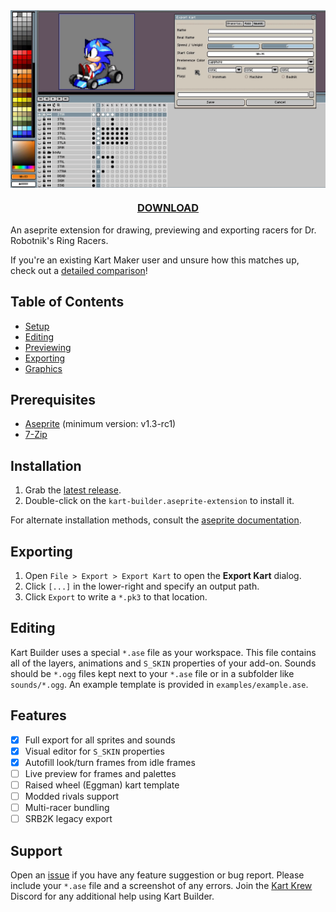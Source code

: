 <img src="screenshots/overview.gif" align="center">
<h3 align="center">
	<a href="https://github.com/DragonDePlatino/Kart-Builder/releases/latest/download/kart-builder.zip">DOWNLOAD</a>
</h3>

An aseprite extension for drawing, previewing and exporting racers for Dr. Robotnik's Ring Racers.

If you're an existing Kart Maker user and unsure how this matches up, check out a [detailed comparison](docs/COMPARISON.md)!

## Table of Contents

* [Setup](docs/SETUP.md)
* [Editing](docs/EDITING.md)
* [Previewing](docs/PREVIEWING.md)
* [Exporting](docs/EXPORTING.md)
* [Graphics](docs/GRAPHICS.md)

## Prerequisites

- [Aseprite](https://www.aseprite.org/) (minimum version: v1.3-rc1)
- [7-Zip](https://www.7-zip.org/download.html)

## Installation

1. Grab the [latest release](https://github.com/DragonDePlatino/Kart-Builder/releases/latest/download/kart-builder.zip).
2. Double-click on the `kart-builder.aseprite-extension` to install it.

For alternate installation methods, consult the [aseprite documentation](https://www.aseprite.org/docs/extensions/).

## Exporting

1. Open `File > Export > Export Kart` to open the **Export Kart** dialog. 
2. Click `[...]` in the lower-right and specify an output path.
3. Click `Export` to write a `*.pk3` to that location.

## Editing

Kart Builder uses a special `*.ase` file as your workspace. This file contains all of the layers, animations and `S_SKIN` properties of your add-on. Sounds should be `*.ogg` files kept next to your `*.ase` file or in a subfolder like `sounds/*.ogg`. An example template is provided in `examples/example.ase`.

## Features
- [x] Full export for all sprites and sounds
- [x] Visual editor for `S_SKIN` properties
- [x] Autofill look/turn frames from idle frames
- [ ] Live preview for frames and palettes
- [ ] Raised wheel (Eggman) kart template
- [ ] Modded rivals support
- [ ] Multi-racer bundling
- [ ] SRB2K legacy export

## Support

Open an [issue](https://github.com/DragonDePlatino/Kart-Builder/issues) if you have any feature suggestion or bug report. Please include your `*.ase` file and a screenshot of any errors. Join the [Kart Krew](https://www.kartkrew.org/) Discord for any additional help using Kart Builder.
